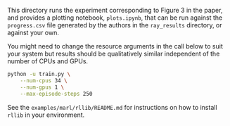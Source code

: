 This directory runs the experiment corresponding to Figure 3 in the paper, and 
provides a plotting notebook, `plots.ipynb`, that can be run against the
`progress.csv` file generated by the authors in the `ray_results` directory, 
or against your own.

You might need to change the resource arguments in the call below to suit your
system but results should be qualitatively similar independent of the number
of CPUs and GPUs.

```bash
python -u train.py \
    --num-cpus 34 \
    --num-gpus 1 \
    --max-episode-steps 250
```

See the `examples/marl/rllib/README.md` for instructions on how to install
`rllib` in your environment.
